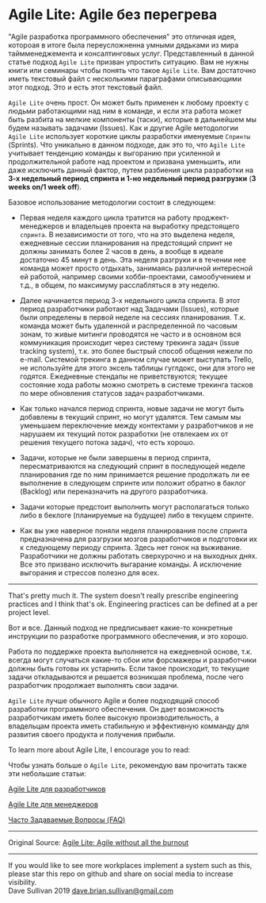 # Agile Lite: Agile без перегрева

"Agile разработка программного обеспечения" это отличная идея, котороая в итоге была переусложненна умными дядьками из мира таймменеджемента и консалтинговых услуг. Представленный в данной статье подход `Agile Lite` призван упростить ситуацию. Вам не нужны книги или семинары чтобы понять что такое `Agile Lite`. Вам достаточно иметь текстовый файл с несколькими параграфами описывающими этот подход. Это и есть этот текстовый файл.

`Agile Lite` очень прост. Он может быть применен к любому проекту с людьми работающими над ним в команде, и если эта работа может быть разбита на мелкие компоненты (таски), которые в дальнейшем мы будем называть задачами (Issues). Как и другие Agile методологии `Agile Lite` использует короткие циклы разработки именуемые `Спринты` (Sprints). Что уникально в данном подходе, дак это то, что `Agile Lite` учитывает тенденцию команды к выгоранию при усиленной и продолжительной работе над проектом и призвана уменьшить, или даже исключить данный фактор, путем разбиения цикла разработки на **3-х недельный период спринта и 1-но недельный период разгрузки** (**3 weeks on/1 week off**).


Базовое использование методологии состоит в следующем:

* Первая неделя каждого цикла тратится на работу проджект-менеджеров и владельцев проекта на выработку предстоящего `спринта`. В независимости от того, что на это выделена неделя, ежедневные сессии планирования на предстоящий спринт не должны занимать более 2 часов в день, а вообще в идеале достаточно 45 минут в день. Эта неделя разгруки и в течении нее команда может просто отдыхать, занимаясь различной интересной ей работой, например своими хобби-проектами, самообучением и т.д., в общем, по максимуму расслабляться в эту неделю.

* Далее начинается период 3-х недельного цикла спринта. В этот период разработчики работают над Задачами (Issues), которые были определены в первой неделе на сессиях планирования. Т.к. команда может быть удаленной и распределенной по часовым зонам, то живые митинги проводятся не часто и в основном вся коммуникация происходит через систему трекинга задач (issue tracking system), т.к. это более быстрый способ общения нежели по e-mail. Системой трекинга в данном случае может выступать Trello, не используйте для этого эксель таблицы гуглдокс, они для этого не годятся. Ежедневные стендапы не приветствуются; текущее состояние хода работы можно смотреть в системе трекинга тасков по мере обновления статусов задач разработчиками.

* Как только начался период спринта, новые задачи не могут быть добавлены в текущий спринт, но могут удалятся. Тем самым мы уменьшаем переключение между контектами у разработчиков и не нарушаем их текущий поток разработки (не отвлекаем их от решения текущего потока задач), что есть хорошо.

* Задачи, которые не были завершены в период спринта, пересматриваются на следующий спринт в последующей неделе планирования где по ним принимается решение продолжать ли ее выполнение в следующем спринте или положит обратно в баклог (Backlog) или переназначить на другого разработчика.

* Задачи которые предстоит выполнить могут располагаться только либо в беклоге (планируемые на будущее) либо в текущем спринте.

* Как вы уже наверное поняли неделя планирования после спринта предназначена для разгрузки мозгов разработчиков и подготовки их к следующему периоду спринта. Здесь нет гонок на выживание. Разработчики не должны работать сверхурочно и на выходных днях. Все это призвано исключить выгарание команды. А исключение выгорания и стрессов полезно для всех.

----
That's pretty much it. The system doesn't really prescribe engineering practices and I think that's ok. Engineering practices can be defined at a per project level.

Вот и все. Данный подход не предписывает какие-то конкретные инструкции по разработке программного обеспечения, и это хорошо.

Работа по поддержке проекта выполняется на ежедневной основе, т.к. всегда могут случаться какие-то сбои или форсмажеры и разработчики должны быть готовы их устарнить. Если такое происходит, то текущие задачи откладываются и решается возникшая проблема, после чего разработчик продолжает выполнять свои задачи.

`Agile Lite` лучше обычного Agile и более подходящий способ разработки программного обеспечения. Он дает возможность разработчикам иметь более высокую производительность, а владельцам проекта иметь стабильную и эффективную комманду для развития своего продукта и получения прибыли.

To learn more about Agile Lite, I encourage you to read:

Чтобы узнать больше о `Agile Lite`, рекомендую вам прочитать также эти небольшие статьи:

[Agile Lite для разработчиков](agile_lite_for_developers.md)

[Agile Lite для менеджеров](agile_lite_for_managers.md)

[Часто Задаваемые Вопросы (FAQ)](faq.md)


---

Original Source: [Agile Lite: Agile without all the burnout](https://github.com/davebs/AgileLite)

---
If you would like to see more workplaces implement a system such as this, please star this repo on github and share on social media to increase visibility.  
Dave Sullivan 2019 dave.brian.sullivan@gmail.com
